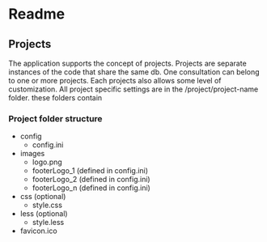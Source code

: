 # Readme

## Projects

The application supports the concept of projects. Projects are separate instances of the code that share the same db. One consultation can belong to one or more projects. Each projects also allows some level of customization. All project specific settings are in the /project/project-name folder. these folders contain

### Project folder structure

* config
    * config.ini
* images
    * logo.png
    * footerLogo_1 (defined in config.ini)
    * footerLogo_2 (defined in config.ini)
    * footerLogo_n (defined in config.ini)
* css (optional)
    * style.css
* less (optional)
    * style.less
* favicon.ico
